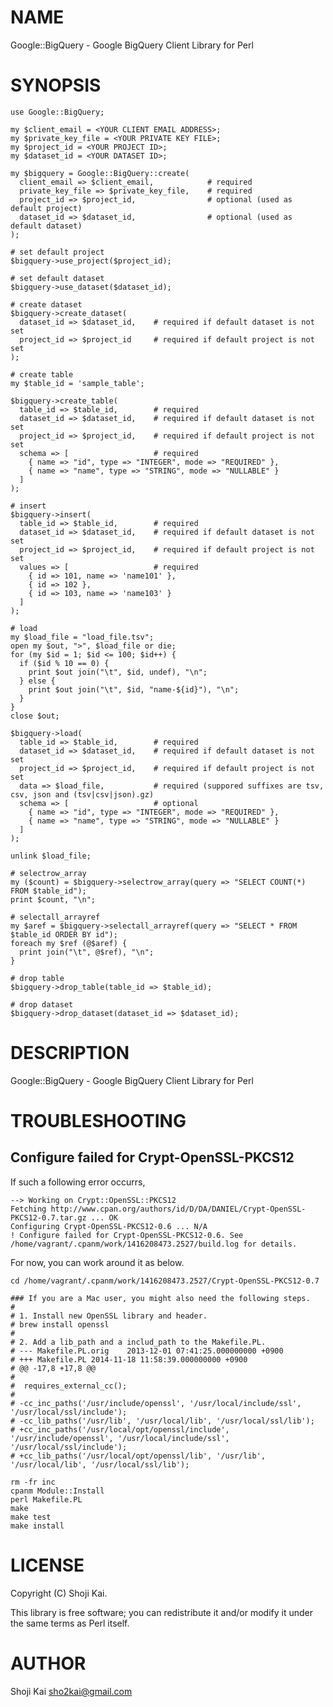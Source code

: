 # NAME

Google::BigQuery - Google BigQuery Client Library for Perl

# SYNOPSIS

    use Google::BigQuery;

    my $client_email = <YOUR CLIENT EMAIL ADDRESS>;
    my $private_key_file = <YOUR PRIVATE KEY FILE>;
    my $project_id = <YOUR PROJECT ID>;
    my $dataset_id = <YOUR DATASET ID>;

    my $bigquery = Google::BigQuery::create(
      client_email => $client_email,            # required
      private_key_file => $private_key_file,    # required
      project_id => $project_id,                # optional (used as default project)
      dataset_id => $dataset_id,                # optional (used as default dataset)
    );

    # set default project
    $bigquery->use_project($project_id);

    # set default dataset
    $bigquery->use_dataset($dataset_id);

    # create dataset
    $bigquery->create_dataset(
      dataset_id => $dataset_id,    # required if default dataset is not set
      project_id => $project_id     # required if default project is not set
    );

    # create table
    my $table_id = 'sample_table';

    $bigquery->create_table(
      table_id => $table_id,        # required
      dataset_id => $dataset_id,    # required if default dataset is not set
      project_id => $project_id,    # required if default project is not set
      schema => [                   # required
        { name => "id", type => "INTEGER", mode => "REQUIRED" },
        { name => "name", type => "STRING", mode => "NULLABLE" }
      ]
    );

    # insert
    $bigquery->insert(
      table_id => $table_id,        # required
      dataset_id => $dataset_id,    # required if default dataset is not set
      project_id => $project_id,    # required if default project is not set
      values => [                   # required
        { id => 101, name => 'name101' },
        { id => 102 },
        { id => 103, name => 'name103' }
      ]
    );

    # load
    my $load_file = "load_file.tsv";
    open my $out, ">", $load_file or die;
    for (my $id = 1; $id <= 100; $id++) {
      if ($id % 10 == 0) {
        print $out join("\t", $id, undef), "\n";
      } else {
        print $out join("\t", $id, "name-${id}"), "\n";
      }
    }
    close $out;

    $bigquery->load(
      table_id => $table_id,        # required
      dataset_id => $dataset_id,    # required if default dataset is not set
      project_id => $project_id,    # required if default project is not set
      data => $load_file,           # required (suppored suffixes are tsv, csv, json and (tsv|csv|json).gz)
      schema => [                   # optional
        { name => "id", type => "INTEGER", mode => "REQUIRED" },
        { name => "name", type => "STRING", mode => "NULLABLE" }
      ]
    );
      
    unlink $load_file;

    # selectrow_array
    my ($count) = $bigquery->selectrow_array(query => "SELECT COUNT(*) FROM $table_id");
    print $count, "\n";

    # selectall_arrayref
    my $aref = $bigquery->selectall_arrayref(query => "SELECT * FROM $table_id ORDER BY id");
    foreach my $ref (@$aref) {
      print join("\t", @$ref), "\n";
    }

    # drop table
    $bigquery->drop_table(table_id => $table_id);

    # drop dataset
    $bigquery->drop_dataset(dataset_id => $dataset_id);

# DESCRIPTION

Google::BigQuery - Google BigQuery Client Library for Perl

# TROUBLESHOOTING

## Configure failed for Crypt-OpenSSL-PKCS12

If such a following error occurrs,

    --> Working on Crypt::OpenSSL::PKCS12
    Fetching http://www.cpan.org/authors/id/D/DA/DANIEL/Crypt-OpenSSL-PKCS12-0.7.tar.gz ... OK
    Configuring Crypt-OpenSSL-PKCS12-0.6 ... N/A
    ! Configure failed for Crypt-OpenSSL-PKCS12-0.6. See /home/vagrant/.cpanm/work/1416208473.2527/build.log for details.

For now, you can work around it as below.

    cd /home/vagrant/.cpanm/work/1416208473.2527/Crypt-OpenSSL-PKCS12-0.7

    ### If you are a Mac user, you might also need the following steps.
    #
    # 1. Install new OpenSSL library and header.
    # brew install openssl
    #
    # 2. Add a lib_path and a includ_path to the Makefile.PL.
    # --- Makefile.PL.orig    2013-12-01 07:41:25.000000000 +0900
    # +++ Makefile.PL 2014-11-18 11:58:39.000000000 +0900
    # @@ -17,8 +17,8 @@
    #
    #  requires_external_cc();
    #
    # -cc_inc_paths('/usr/include/openssl', '/usr/local/include/ssl', '/usr/local/ssl/include');
    # -cc_lib_paths('/usr/lib', '/usr/local/lib', '/usr/local/ssl/lib');
    # +cc_inc_paths('/usr/local/opt/openssl/include', '/usr/include/openssl', '/usr/local/include/ssl', '/usr/local/ssl/include');
    # +cc_lib_paths('/usr/local/opt/openssl/lib', '/usr/lib', '/usr/local/lib', '/usr/local/ssl/lib');
    
    rm -fr inc
    cpanm Module::Install
    perl Makefile.PL
    make
    make test
    make install

# LICENSE

Copyright (C) Shoji Kai.

This library is free software; you can redistribute it and/or modify
it under the same terms as Perl itself.

# AUTHOR

Shoji Kai <sho2kai@gmail.com>
